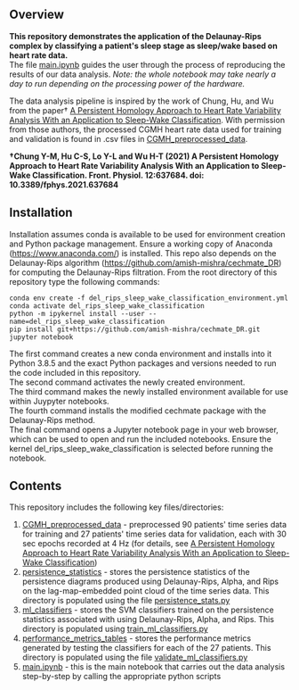 ## Overview
**This repository demonstrates the application of the Delaunay-Rips complex by classifying a patient's sleep stage as sleep/wake based on heart rate data.**  
The file [main.ipynb](main.ipynb) guides the user through the process of reproducing the results of our data analysis.   _Note: the whole notebook may take nearly a day to run depending on the processing power of the hardware._  

The data analysis pipeline is inspired by the work of Chung, Hu, and Wu from the paper† [A Persistent Homology Approach to Heart Rate Variability Analysis With an Application to Sleep-Wake Classification](https://www.frontiersin.org/articles/10.3389/fphys.2021.637684/full). With permission from those authors, the processed CGMH heart rate data used for training and validation is found in .csv files in [CGMH_preprocessed_data](CGMH_preprocessed_data).

**†Chung Y-M, Hu C-S, Lo Y-L and Wu H-T (2021) A Persistent Homology Approach to Heart Rate Variability Analysis With an Application to Sleep-Wake Classification. Front. Physiol. 12:637684. doi: 10.3389/fphys.2021.637684**

## Installation
Installation assumes conda is available to be used for environment creation and Python package management. Ensure a working copy of Anaconda (https://www.anaconda.com/) is installed. This repo also depends on the Delaunay-Rips algorithm (https://github.com/amish-mishra/cechmate_DR) for computing the Delaunay-Rips filtration. From the root directory of this repository type the following commands:

```
conda env create -f del_rips_sleep_wake_classification_environment.yml
conda activate del_rips_sleep_wake_classification
python -m ipykernel install --user --name=del_rips_sleep_wake_classification
pip install git+https://github.com/amish-mishra/cechmate_DR.git
jupyter notebook
```

The first command creates a new conda environment and installs into it Python 3.8.5 and the exact Python packages and versions needed to run the code included in this repository.  
The second command activates the newly created environment.  
The third command makes the newly installed environment available for use within Juypyter notebooks.  
The fourth command installs the modified cechmate package with the Delaunay-Rips method.  
The final command opens a Jupyter notebook page in your web browser, which can be used to open and run the included notebooks. Ensure the kernel del_rips_sleep_wake_classification is selected before running the notebook.

## Contents

This repository includes the following key files/directories:

1. [CGMH_preprocessed_data](CGMH_preprocessed_data) - preprocessed 90 patients' time series data for training and 27 patients' time series data for validation, each with 30 sec epochs recorded at 4 Hz (for details, see [A Persistent Homology Approach to Heart Rate Variability Analysis With an Application to Sleep-Wake Classification](https://www.frontiersin.org/articles/10.3389/fphys.2021.637684/full))
2. [persistence_statistics](persistence_statistics) - stores the persistence statistics of the persistence diagrams produced using Delaunay-Rips, Alpha, and Rips on the lag-map-embedded point cloud of the time series data. This directory is populated using the file [persistence_stats.py](persistence_stats.py)
3. [ml_classifiers](ml_classifiers) - stores the SVM classifiers trained on the persistence statistics associated with using Delaunay-Rips, Alpha, and Rips. This directory is populated using [train_ml_classifiers.py](train_ml_classifiers.py)
4. [performance_metrics_tables](performance_metrics_tables) - stores the performance metrics generated by testing the classifiers for each of the 27 patients. This directory is populated using the file [validate_ml_classifiers.py](validate_ml_classifiers.py)
5. [main.ipynb](main.ipynb) - this is the main notebook that carries out the data analysis step-by-step by calling the appropriate python scripts
